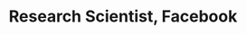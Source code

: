 ---
name: Francisco (Paco) Guzman
title: Research Scientist, Facebook
modal-id: 1
img: paco_guzman.jpeg
alt: Picture of Paco Guzman
topic: 
bio: 
website: https://scholar.google.com/citations?user=eEBT0BAAAAAJ&hl=en
tags: keynote-emnlp2020
featuredOrder: 1
---